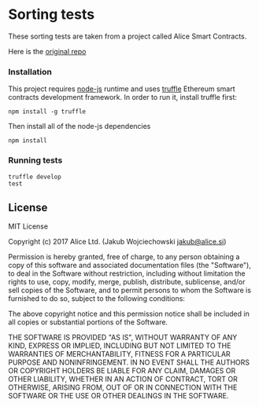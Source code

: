 # Sorting tests

These sorting tests are taken from a project called Alice Smart Contracts.

Here is the [original repo](https://github.com/alice-si/array-booster)

### Installation
This project requires [node-js](https://github.com/nodejs/node) runtime and uses [truffle](https://github.com/trufflesuite/truffle) Ethereum smart contracts development framework. In order to run it, install truffle first:

    npm install -g truffle

Then install all of the node-js dependencies

    npm install

### Running tests

    truffle develop
    test

## License

MIT License

Copyright (c) 2017 Alice Ltd. (Jakub Wojciechowski jakub@alice.si)

Permission is hereby granted, free of charge, to any person obtaining a copy
of this software and associated documentation files (the "Software"), to deal
in the Software without restriction, including without limitation the rights
to use, copy, modify, merge, publish, distribute, sublicense, and/or sell
copies of the Software, and to permit persons to whom the Software is
furnished to do so, subject to the following conditions:

The above copyright notice and this permission notice shall be included in all
copies or substantial portions of the Software.

THE SOFTWARE IS PROVIDED "AS IS", WITHOUT WARRANTY OF ANY KIND, EXPRESS OR
IMPLIED, INCLUDING BUT NOT LIMITED TO THE WARRANTIES OF MERCHANTABILITY,
FITNESS FOR A PARTICULAR PURPOSE AND NONINFRINGEMENT. IN NO EVENT SHALL THE
AUTHORS OR COPYRIGHT HOLDERS BE LIABLE FOR ANY CLAIM, DAMAGES OR OTHER
LIABILITY, WHETHER IN AN ACTION OF CONTRACT, TORT OR OTHERWISE, ARISING FROM,
OUT OF OR IN CONNECTION WITH THE SOFTWARE OR THE USE OR OTHER DEALINGS IN THE
SOFTWARE.
